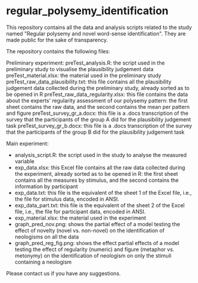 # regular_polysemy_identification
This repository contains all the data and analysis scripts related to the study named "Regular polysemy and novel word-sense identification". They are made public for the sake of transparency.

The repository contains the following files:

Preliminary experiment:
preTest_analysis.R: the script used in the preliminary study to visualise the plausibility judgement data
preTest_material.xlsx: the material used in the preliminary study
preTest_raw_data_plausibility.txt: this file contains all the plausibility judgement data collected during the preliminary study, already sorted as to be opened in R
preTest_raw_data_regularity.xlsx: this file contains the data about the experts' regularity assessment of our polysemy pattern: the first sheet contains the raw data, and the second contains the mean per pattern and figure
preTest_survey_gr_a.docx: this file is a .docs transcription of the survey that the participants of the group A did for the plausibility judgement task
preTest_survey_gr_b.docx: this file is a .docs transcription of the survey that the participants of the group B did for the plausibility judgement task

Main experiment:
- analysis_script.R: the script used in the study to analyse the measured variable
- exp_data.xlsx: this Excel file contains all the raw data collected during the experiment, already sorted as to be opened in R: the first sheet contains all the measures by stimulus, and the second contains the information by participant
- exp_data.txt: this file is the equivalent of the sheet 1 of the Excel file, i.e., the file for stimulus data, encoded in ANSI.
- exp_data_part.txt: this file is the equivalent of the sheet 2 of the Excel file, i.e., the file for participant data, encoded in ANSI.
- exp_material.xlsx: the material used in the experiment
- graph_pred_nov.png: shows the partial effect of a model testing the effect of novelty (novel vs. non-novel) on the identification of neologisms on all the data
- graph_pred_reg_fig.png: shows the effect partial effects of a model testing the effect of regularity (numeric) and figure (metaphor vs. metonymy) on the identification of neologism on only the stimuli containing a neologism 

Please contact us if you have any suggestions.

